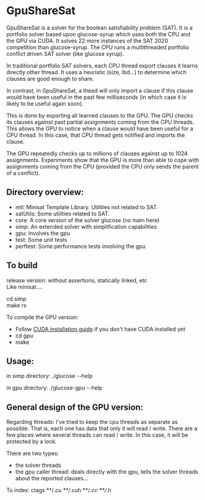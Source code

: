 # GpuShareSat

GpuShareSat is a solver for the boolean satisfiability problem (SAT).
It is a portfolio solver based upon glucose-syrup which uses both the CPU and the GPU via CUDA. It solves 22 more instances of the SAT 2020 competition than glucose-syrup. The CPU runs a multithreaded portfolio conflict driven SAT solver (like glucose syrup).

In traditional portfolio SAT solvers, each CPU thread export clauses it learns directly other thread. It uses a heuristic (size, lbd...) to determine which clauses are good enough to share. 

In contrast, in GpuShareSat, a thead will only import a clause if this clause would have been useful in the past few milliseconds (in which case it is likely to be useful again soon).

This is done by exporting all learned clauses to the GPU. The GPU checks its clauses against past partial assignments coming from the CPU threads. This allows the GPU to notice when a clause would have been useful for a CPU thread. In this case, that CPU thread gets notified and imports the clause. 

The GPU repeatedly checks up to millions of clauses against up to 1024 assignments. Experiments show that the GPU is more than able to cope with assignments coming from the CPU (provided the CPU only sends the parent of a conflict).

## Directory overview:

- mtl:            Minisat Template Library. Utilities not related to SAT.
- satUtils:       Some utilities related to SAT.
- core:           A core version of the solver glucose (no main here)
- simp:           An extended solver with simplification capabilities
- gpu:            Involves the gpu
- test:           Some unit tests
- perftest:       Some performance tests involving the gpu

## To build
release version: without assertions, statically linked, etc   
Like minisat....

cd  simp  
make rs

To compile the GPU version:
- Follow [CUDA installation guide](https://docs.nvidia.com/cuda/cuda-quick-start-guide/index.html) if you don't have CUDA installed yet
- cd gpu
- make 

## Usage:

in simp directory: ./glucose --help

in gpu directory: ./glucose-gpu --help

## General design of the GPU version:
Regarding threads: 
I've tried to keep the cpu threads as separate as possible. That is, each one has data that only it will read / write.
There are a few places where several threads can read / write. In this case, it will be protected by a lock. 

There are two types:
- the solver threads
- the gpu caller thread: deals directly with the gpu, tells the solver threads about the reported clauses...

To index: ctags **/*.cu **/*.cuh **/*.cc **/*.h
